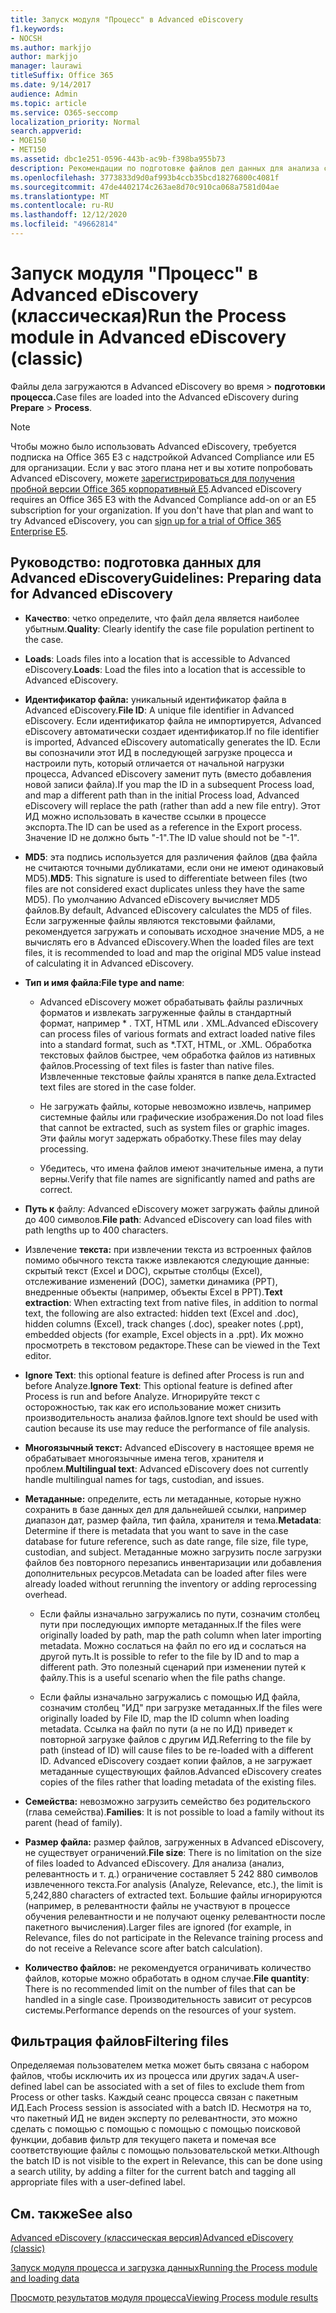```yaml
---
title: Запуск модуля "Процесс" в Advanced eDiscovery
f1.keywords:
- NOCSH
ms.author: markjjo
author: markjjo
manager: laurawi
titleSuffix: Office 365
ms.date: 9/14/2017
audience: Admin
ms.topic: article
ms.service: O365-seccomp
localization_priority: Normal
search.appverid:
- MOE150
- MET150
ms.assetid: dbc1e251-0596-443b-ac9b-f398ba955b73
description: Рекомендации по подготовке файлов дел данных для анализа с помощью Advanced eDiscovery.
ms.openlocfilehash: 3773833d9d0af993b4ccb35bcd18276800c4081f
ms.sourcegitcommit: 47de4402174c263ae8d70c910ca068a7581d04ae
ms.translationtype: MT
ms.contentlocale: ru-RU
ms.lasthandoff: 12/12/2020
ms.locfileid: "49662814"
---
```

# <a name="run-the-process-module-in-advanced-ediscovery-classic"></a><span data-ttu-id="eb2ef-103">Запуск модуля "Процесс" в Advanced eDiscovery (классическая)</span><span class="sxs-lookup"><span data-stu-id="eb2ef-103">Run the Process module in Advanced eDiscovery (classic)</span></span>

<span data-ttu-id="eb2ef-104">Файлы дела загружаются в Advanced eDiscovery во время  \> **подготовки процесса.**</span><span class="sxs-lookup"><span data-stu-id="eb2ef-104">Case files are loaded into the Advanced eDiscovery during **Prepare** \> **Process**.</span></span> 
  
> [!NOTE]
> <span data-ttu-id="eb2ef-p101">Чтобы можно было использовать Advanced eDiscovery, требуется подписка на Office 365 E3 с надстройкой Advanced Compliance или E5 для организации. Если у вас этого плана нет и вы хотите попробовать Advanced eDiscovery, можете [зарегистрироваться для получения пробной версии Office 365 корпоративный E5](https://go.microsoft.com/fwlink/p/?LinkID=698279).</span><span class="sxs-lookup"><span data-stu-id="eb2ef-p101">Advanced eDiscovery requires an Office 365 E3 with the Advanced Compliance add-on or an E5 subscription for your organization. If you don't have that plan and want to try Advanced eDiscovery, you can [sign up for a trial of Office 365 Enterprise E5](https://go.microsoft.com/fwlink/p/?LinkID=698279).</span></span> 
  
## <a name="guidelines-preparing-data-for-advanced-ediscovery"></a><span data-ttu-id="eb2ef-107">Руководство: подготовка данных для Advanced eDiscovery</span><span class="sxs-lookup"><span data-stu-id="eb2ef-107">Guidelines: Preparing data for Advanced eDiscovery</span></span>

- <span data-ttu-id="eb2ef-108">**Качество**: четко определите, что файл дела является наиболее убытным.</span><span class="sxs-lookup"><span data-stu-id="eb2ef-108">**Quality**: Clearly identify the case file population pertinent to the case.</span></span>
    
- <span data-ttu-id="eb2ef-109">**Loads**: Loads files into a location that is accessible to Advanced eDiscovery.</span><span class="sxs-lookup"><span data-stu-id="eb2ef-109">**Loads**: Load the files into a location that is accessible to Advanced eDiscovery.</span></span>
    
- <span data-ttu-id="eb2ef-110">**Идентификатор файла:** уникальный идентификатор файла в Advanced eDiscovery.</span><span class="sxs-lookup"><span data-stu-id="eb2ef-110">**File ID**: A unique file identifier in Advanced eDiscovery.</span></span> <span data-ttu-id="eb2ef-111">Если идентификатор файла не импортируется, Advanced eDiscovery автоматически создает идентификатор.</span><span class="sxs-lookup"><span data-stu-id="eb2ef-111">If no file identifier is imported, Advanced eDiscovery automatically generates the ID.</span></span> <span data-ttu-id="eb2ef-112">Если вы сопозначили этот ИД в последующей загрузке процесса и настроили путь, который отличается от начальной нагрузки процесса, Advanced eDiscovery заменит путь (вместо добавления новой записи файла).</span><span class="sxs-lookup"><span data-stu-id="eb2ef-112">If you map the ID in a subsequent Process load, and map a different path than in the initial Process load, Advanced eDiscovery will replace the path (rather than add a new file entry).</span></span> <span data-ttu-id="eb2ef-113">Этот ИД можно использовать в качестве ссылки в процессе экспорта.</span><span class="sxs-lookup"><span data-stu-id="eb2ef-113">The ID can be used as a reference in the Export process.</span></span> <span data-ttu-id="eb2ef-114">Значение ID не должно быть "-1".</span><span class="sxs-lookup"><span data-stu-id="eb2ef-114">The ID value should not be "-1".</span></span>
    
- <span data-ttu-id="eb2ef-115">**MD5**: эта подпись используется для различения файлов (два файла не считаются точными дубликатами, если они не имеют одинаковый MD5).</span><span class="sxs-lookup"><span data-stu-id="eb2ef-115">**MD5**: This signature is used to differentiate between files (two files are not considered exact duplicates unless they have the same MD5).</span></span> <span data-ttu-id="eb2ef-116">По умолчанию Advanced eDiscovery вычисляет MD5 файлов.</span><span class="sxs-lookup"><span data-stu-id="eb2ef-116">By default, Advanced eDiscovery calculates the MD5 of files.</span></span> <span data-ttu-id="eb2ef-117">Если загруженные файлы являются текстовыми файлами, рекомендуется загружать и сопоывать исходное значение MD5, а не вычислять его в Advanced eDiscovery.</span><span class="sxs-lookup"><span data-stu-id="eb2ef-117">When the loaded files are text files, it is recommended to load and map the original MD5 value instead of calculating it in Advanced eDiscovery.</span></span>
    
- <span data-ttu-id="eb2ef-118">**Тип и имя файла:**</span><span class="sxs-lookup"><span data-stu-id="eb2ef-118">**File type and name**:</span></span>
    
  - <span data-ttu-id="eb2ef-119">Advanced eDiscovery может обрабатывать файлы различных форматов и извлекать загруженные файлы в стандартный формат, например \* . TXT, HTML или . XML.</span><span class="sxs-lookup"><span data-stu-id="eb2ef-119">Advanced eDiscovery can process files of various formats and extract loaded native files into a standard format, such as \*.TXT, HTML, or .XML.</span></span> <span data-ttu-id="eb2ef-120">Обработка текстовых файлов быстрее, чем обработка файлов из нативных файлов.</span><span class="sxs-lookup"><span data-stu-id="eb2ef-120">Processing of text files is faster than native files.</span></span> <span data-ttu-id="eb2ef-121">Извлеченные текстовые файлы хранятся в папке дела.</span><span class="sxs-lookup"><span data-stu-id="eb2ef-121">Extracted text files are stored in the case folder.</span></span>
    
  - <span data-ttu-id="eb2ef-122">Не загружать файлы, которые невозможно извлечь, например системные файлы или графические изображения.</span><span class="sxs-lookup"><span data-stu-id="eb2ef-122">Do not load files that cannot be extracted, such as system files or graphic images.</span></span> <span data-ttu-id="eb2ef-123">Эти файлы могут задержать обработку.</span><span class="sxs-lookup"><span data-stu-id="eb2ef-123">These files may delay processing.</span></span>
    
  - <span data-ttu-id="eb2ef-124">Убедитесь, что имена файлов имеют значительные имена, а пути верны.</span><span class="sxs-lookup"><span data-stu-id="eb2ef-124">Verify that file names are significantly named and paths are correct.</span></span>
    
- <span data-ttu-id="eb2ef-125">**Путь к** файлу: Advanced eDiscovery может загружать файлы длиной до 400 символов.</span><span class="sxs-lookup"><span data-stu-id="eb2ef-125">**File path**: Advanced eDiscovery can load files with path lengths up to 400 characters.</span></span>
    
- <span data-ttu-id="eb2ef-126">Извлечение **текста:** при извлечении текста из встроенных файлов помимо обычного текста также извлекаются следующие данные: скрытый текст (Excel и DOC), скрытые столбцы (Excel), отслеживание изменений (DOC), заметки динамика (PPT), внедренные объекты (например, объекты Excel в PPT).</span><span class="sxs-lookup"><span data-stu-id="eb2ef-126">**Text extraction**: When extracting text from native files, in addition to normal text, the following are also extracted: hidden text (Excel and .doc), hidden columns (Excel), track changes (.doc), speaker notes (.ppt), embedded objects (for example, Excel objects in a .ppt).</span></span> <span data-ttu-id="eb2ef-127">Их можно просмотреть в текстовом редакторе.</span><span class="sxs-lookup"><span data-stu-id="eb2ef-127">These can be viewed in the Text editor.</span></span>
    
- <span data-ttu-id="eb2ef-128">**Ignore Text**: this optional feature is defined after Process is run and before Analyze.</span><span class="sxs-lookup"><span data-stu-id="eb2ef-128">**Ignore Text**: This optional feature is defined after Process is run and before Analyze.</span></span> <span data-ttu-id="eb2ef-129">Игнорируйте текст с осторожностью, так как его использование может снизить производительность анализа файлов.</span><span class="sxs-lookup"><span data-stu-id="eb2ef-129">Ignore text should be used with caution because its use may reduce the performance of file analysis.</span></span>
    
- <span data-ttu-id="eb2ef-130">**Многоязычный текст:** Advanced eDiscovery в настоящее время не обрабатывает многоязычные имена тегов, хранителя и проблем.</span><span class="sxs-lookup"><span data-stu-id="eb2ef-130">**Multilingual text**: Advanced eDiscovery does not currently handle multilingual names for tags, custodian, and issues.</span></span>
    
- <span data-ttu-id="eb2ef-131">**Метаданные:** определите, есть ли метаданные, которые нужно сохранить в базе данных дел для дальнейшей ссылки, например диапазон дат, размер файла, тип файла, хранителя и тема.</span><span class="sxs-lookup"><span data-stu-id="eb2ef-131">**Metadata**: Determine if there is metadata that you want to save in the case database for future reference, such as date range, file size, file type, custodian, and subject.</span></span> <span data-ttu-id="eb2ef-132">Метаданные можно загрузить после загрузки файлов без повторного перезапись инвентаризации или добавления дополнительных ресурсов.</span><span class="sxs-lookup"><span data-stu-id="eb2ef-132">Metadata can be loaded after files were already loaded without rerunning the inventory or adding reprocessing overhead.</span></span> 
    
  - <span data-ttu-id="eb2ef-133">Если файлы изначально загружались по пути, созначим столбец пути при последующих импорте метаданных.</span><span class="sxs-lookup"><span data-stu-id="eb2ef-133">If the files were originally loaded by path, map the path column when later importing metadata.</span></span> <span data-ttu-id="eb2ef-134">Можно сослаться на файл по его ид и сослаться на другой путь.</span><span class="sxs-lookup"><span data-stu-id="eb2ef-134">It is possible to refer to the file by ID and to map a different path.</span></span> <span data-ttu-id="eb2ef-135">Это полезный сценарий при изменении путей к файлу.</span><span class="sxs-lookup"><span data-stu-id="eb2ef-135">This is a useful scenario when the file paths change.</span></span>
    
  - <span data-ttu-id="eb2ef-136">Если файлы изначально загружались с помощью ИД файла, созначим столбец "ИД" при загрузке метаданных.</span><span class="sxs-lookup"><span data-stu-id="eb2ef-136">If the files were originally loaded by File ID, map the ID column when loading metadata.</span></span> <span data-ttu-id="eb2ef-137">Ссылка на файл по пути (а не по ИД) приведет к повторной загрузке файлов с другим ИД.</span><span class="sxs-lookup"><span data-stu-id="eb2ef-137">Referring to the file by path (instead of ID) will cause files to be re-loaded with a different ID.</span></span> <span data-ttu-id="eb2ef-138">Advanced eDiscovery создает копии файлов, а не загружает метаданные существующих файлов.</span><span class="sxs-lookup"><span data-stu-id="eb2ef-138">Advanced eDiscovery creates copies of the files rather that loading metadata of the existing files.</span></span>
    
- <span data-ttu-id="eb2ef-139">**Семейства:** невозможно загрузить семейство без родительского (глава семейства).</span><span class="sxs-lookup"><span data-stu-id="eb2ef-139">**Families**: It is not possible to load a family without its parent (head of family).</span></span> 
    
- <span data-ttu-id="eb2ef-140">**Размер файла:** размер файлов, загруженных в Advanced eDiscovery, не существует ограничений.</span><span class="sxs-lookup"><span data-stu-id="eb2ef-140">**File size**: There is no limitation on the size of files loaded to Advanced eDiscovery.</span></span> <span data-ttu-id="eb2ef-141">Для анализа (анализ, релевантность и т. д.) ограничение составляет 5 242 880 символов извлеченного текста.</span><span class="sxs-lookup"><span data-stu-id="eb2ef-141">For analysis (Analyze, Relevance, etc.), the limit is 5,242,880 characters of extracted text.</span></span> <span data-ttu-id="eb2ef-142">Большие файлы игнорируются (например, в релевантности файлы не участвуют в процессе обучения релевантности и не получают оценку релевантности после пакетного вычисления).</span><span class="sxs-lookup"><span data-stu-id="eb2ef-142">Larger files are ignored (for example, in Relevance, files do not participate in the Relevance training process and do not receive a Relevance score after batch calculation).</span></span>
    
- <span data-ttu-id="eb2ef-143">**Количество файлов:** не рекомендуется ограничивать количество файлов, которые можно обработать в одном случае.</span><span class="sxs-lookup"><span data-stu-id="eb2ef-143">**File quantity**: There is no recommended limit on the number of files that can be handled in a single case.</span></span> <span data-ttu-id="eb2ef-144">Производительность зависит от ресурсов системы.</span><span class="sxs-lookup"><span data-stu-id="eb2ef-144">Performance depends on the resources of your system.</span></span> 
    
## <a name="filtering-files"></a><span data-ttu-id="eb2ef-145">Фильтрация файлов</span><span class="sxs-lookup"><span data-stu-id="eb2ef-145">Filtering files</span></span>

<span data-ttu-id="eb2ef-146">Определяемая пользователем метка может быть связана с набором файлов, чтобы исключить их из процесса или других задач.</span><span class="sxs-lookup"><span data-stu-id="eb2ef-146">A user-defined label can be associated with a set of files to exclude them from Process or other tasks.</span></span> <span data-ttu-id="eb2ef-147">Каждый сеанс процесса связан с пакетным ИД.</span><span class="sxs-lookup"><span data-stu-id="eb2ef-147">Each Process session is associated with a batch ID.</span></span> <span data-ttu-id="eb2ef-148">Несмотря на то, что пакетный ИД не виден эксперту по релевантности, это можно сделать с помощью с помощью с помощью с помощью поисковой функции, добавив фильтр для текущего пакета и помечая все соответствующие файлы с помощью пользовательской метки.</span><span class="sxs-lookup"><span data-stu-id="eb2ef-148">Although the batch ID is not visible to the expert in Relevance, this can be done using a search utility, by adding a filter for the current batch and tagging all appropriate files with a user-defined label.</span></span> 
  
## <a name="see-also"></a><span data-ttu-id="eb2ef-149">См. также</span><span class="sxs-lookup"><span data-stu-id="eb2ef-149">See also</span></span>

[<span data-ttu-id="eb2ef-150">Advanced eDiscovery (классическая версия)</span><span class="sxs-lookup"><span data-stu-id="eb2ef-150">Advanced eDiscovery (classic)</span></span>](office-365-advanced-ediscovery.md)
  
[<span data-ttu-id="eb2ef-151">Запуск модуля процесса и загрузка данных</span><span class="sxs-lookup"><span data-stu-id="eb2ef-151">Running the Process module and loading data</span></span>](run-the-process-module-and-load-data-in-advanced-ediscovery.md)
  
[<span data-ttu-id="eb2ef-152">Просмотр результатов модуля процесса</span><span class="sxs-lookup"><span data-stu-id="eb2ef-152">Viewing Process module results</span></span>](view-process-module-results-in-advanced-ediscovery.md)

